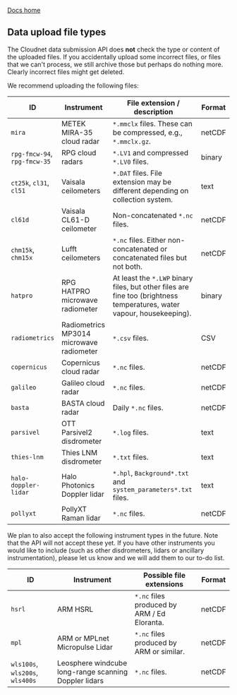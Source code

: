 [Docs home](https://docs.cloudnet.fmi.fi)

## Data upload file types

The Cloudnet data submission API does **not** check the type or content of the uploaded files. 
If you accidentally upload some incorrect files, or files that we can't process, 
we still archive those but perhaps do nothing more. Clearly incorrect files might 
get deleted.

We recommend uploading the following files:

| ID                           | Instrument  | File extension / description  | Format |
|------------------------------|-------------|--------------------------|-------------|
| `mira`                       | METEK MIRA-35 cloud radar | `*.mmclx` files. These can be compressed, e.g., `*.mmclx.gz`.| netCDF |
| `rpg-fmcw-94`, `rpg-fmcw-35` | RPG cloud radars | `*.LV1` and compressed `*.LV0` files. | binary |
| `ct25k`, `cl31`, `cl51`      | Vaisala ceilometers | `*.DAT` files. File extension may be different depending on collection system.  | text |
| `cl61d`                      | Vaisala CL61-D ceilometer | Non-concatenated `*.nc` files.  | netCDF |
| `chm15k`, `chm15x`           | Lufft ceilometers | `*.nc` files. Either non-concatenated or concatenated files but not both. | netCDF |
| `hatpro`                     | RPG HATPRO microwave radiometer | At least the `*.LWP` binary files, but other files are fine too (brightness temperatures, water vapour, housekeeping). | binary |
| `radiometrics`               | Radiometrics MP3014 microwave radiometer | `*.csv` files. | CSV |
| `copernicus`                 | Copernicus cloud radar | `*.nc` files. | netCDF |
| `galileo`                    | Galileo cloud radar | `*.nc` files. | netCDF |
| `basta`                      | BASTA cloud radar | Daily `*.nc` files. | netCDF |
| `parsivel`                   | OTT Parsivel2 disdrometer | `*.log` files. | text |
| `thies-lnm`                  | Thies LNM disdrometer | `*.txt` files. | text |
| `halo-doppler-lidar`         | Halo Photonics Doppler lidar | `*.hpl`, `Background*.txt` and `system_parameters*.txt` files. | text |
| `pollyxt`                    | PollyXT Raman lidar | `*.nc` files. | netCDF |

We plan to also accept the following instrument types in the future. Note that the API will not accept these yet. 
If you have other instruments you would like to include (such as other disdrometers, lidars or ancillary instrumentation), please 
let us know and we will add them to our to-do list.

|ID | Instrument | Possible file extensions | Format |
|---|-------------|--------------------|--------------
|`hsrl` | ARM HSRL | `*.nc` files produced by ARM / Ed Eloranta.| netCDF |
|`mpl` | ARM or MPLnet Micropulse Lidar | `*.nc` files produced by ARM or similar. | netCDF |
|`wls100s`, `wls200s`, `wls400s` |Leosphere windcube long-range scanning Doppler lidars | `*.nc` files. | netCDF |
